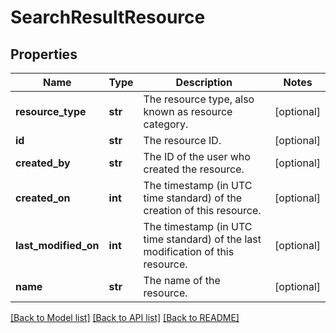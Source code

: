 # SearchResultResource

## Properties
Name | Type | Description | Notes
------------ | ------------- | ------------- | -------------
**resource_type** | **str** | The resource type, also known as resource category. | [optional] 
**id** | **str** | The resource ID. | [optional] 
**created_by** | **str** | The ID of the user who created the resource. | [optional] 
**created_on** | **int** | The timestamp (in UTC time standard) of the creation of this resource. | [optional] 
**last_modified_on** | **int** | The timestamp (in UTC time standard) of the last modification of this resource. | [optional] 
**name** | **str** | The name of the resource. | [optional] 

[[Back to Model list]](../README.md#documentation-for-models) [[Back to API list]](../README.md#documentation-for-api-endpoints) [[Back to README]](../README.md)

